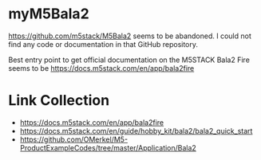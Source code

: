 # myM5Bala2

https://github.com/m5stack/M5Bala2 seems to be abandoned. I could not find any code or documentation in that GitHub repository.

Best entry point to get official documentation on the M5STACK Bala2 Fire seems to be https://docs.m5stack.com/en/app/bala2fire

# Link Collection

* https://docs.m5stack.com/en/app/bala2fire
* https://docs.m5stack.com/en/guide/hobby_kit/bala2/bala2_quick_start
* https://github.com/OMerkel/M5-ProductExampleCodes/tree/master/Application/Bala2
